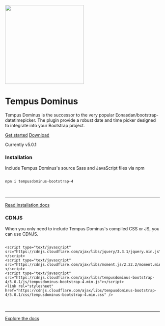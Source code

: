 <main class="bd-masthead" id="content" role="main">
  <div class="container">
    <div class="row align-items-center">
      <div class="col-6 mx-auto col-md-6 order-md-2">
        <img class="img-fluid mb-3 mb-md-0" src="android-chrome-256x256.png" alt="" width="256" height="256">
      </div>
      <div class="col-md-6 order-md-1 text-center text-md-left pr-md-5">
        <h1 class="mb-3">Tempus Dominus</h1>
        <p class="lead">
          Tempus Dominus is the successor to the very popular Eonasdan/bootstrap-datetimepicker. 
		  The plugin provide a robust date and time picker designed to integrate into your Bootstrap project.
        </p>
        <div class="d-flex flex-column flex-md-row lead mb-3">
          <a href="Usage/" class="btn btn-lg mb-3 mb-md-0 mr-md-3" id="getstarted">Get started</a>
          <a href="Installing/" class="btn btn-lg btn-outline-secondary">Download</a>
        </div>
        <p class="text-muted mb-0">
         Currently v5.0.1
        </p>
      </div>
    </div>
  </div>
</main>
<div class="masthead-followup row m-0 border border-white">
	<div class="col-12 col-md-6 p-3 p-md-5 bg-light border border-white">
		<span class="fa fa-download"></span>
		<h3>Installation</h3>
		<p>Include Tempus Dominus's source Sass and JavaScript files via npm</p>
		<pre>
<code>
npm i tempusdominus-bootstrap-4
</code>
		</pre>
		<hr class="half-rule"/>
		<a class="btn btn-outline-primary" href="Installing/">Read installation docs</a>
	</div>
	<div class="col-12 col-md-6 p-3 p-md-5 bg-light border border-white">
		<span class="fa fa-cloud-download"></span>
		<h3>CDNJS</h3>
		<p>When you only need to include Tempus Dominus's compiled CSS or JS, you can use CDNJS.</p>
		<pre>
<code>
&lt;script type=&quot;text/javascript&quot; src=&quot;https://cdnjs.cloudflare.com/ajax/libs/jquery/3.3.1/jquery.min.js&quot;&gt;&lt;/script&gt;
&lt;script type=&quot;text/javascript&quot; src=&quot;https://cdnjs.cloudflare.com/ajax/libs/moment.js/2.22.2/moment.min.js&quot;&gt;&lt;/script&gt;
&lt;script type=&quot;text/javascript&quot; src=&quot;https://cdnjs.cloudflare.com/ajax/libs/tempusdominus-bootstrap-4/5.0.1/js/tempusdominus-bootstrap-4.min.js&quot;&gt;&lt;/script&gt;
&lt;link rel=&quot;stylesheet&quot; href=&quot;https://cdnjs.cloudflare.com/ajax/libs/tempusdominus-bootstrap-4/5.0.1/css/tempusdominus-bootstrap-4.min.css&quot; /&gt;
</code>
		</pre>
		<hr class="half-rule"/>
		<a class="btn btn-outline-primary" href="/Functions">Explore the docs</a>
	 </div>
</div>
